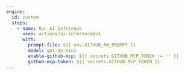 ```yaml
---
engine:
  id: custom
  steps:
    - name: Run AI Inference
      uses: actions/ai-inference@v1
      with:
        prompt-file: ${{ env.GITHUB_AW_PROMPT }}
        model: gpt-4o-mini
        enable-github-mcp: ${{ secrets.GITHUB_MCP_TOKEN != '' }}
        github-mcp-token: ${{ secrets.GITHUB_MCP_TOKEN }}
---
```


<!--
This shared configuration sets up a custom agentic engine using GitHub's AI inference action.

**Note**: When using this shared configuration, ensure your workflow includes `models: read` permission.

## GitHub MCP Integration (Optional)

This configuration supports optional GitHub MCP (Model Context Protocol) integration, which provides AI models with access to GitHub tools for repository management, issue tracking, and pull request operations.

### Enabling GitHub MCP

To enable GitHub MCP, configure a `GITHUB_MCP_TOKEN` secret in your repository:

1. Go to your repository settings → Secrets and variables → Actions
2. Create a new repository secret named `GITHUB_MCP_TOKEN`
3. Use a Personal Access Token (PAT) with appropriate permissions as the secret value

**Important**: The GitHub MCP integration requires a Personal Access Token (PAT) and cannot use the built-in `GITHUB_TOKEN`.

When the `GITHUB_MCP_TOKEN` secret is configured, the AI model will automatically have access to GitHub tools. If the secret is not configured, the workflow will function normally without MCP capabilities.
-->
